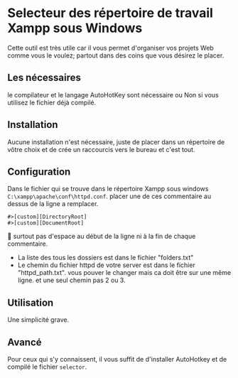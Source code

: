 # Selecteur des répertoire de travail Xampp sous Windows

Cette outil est très utile car il vous permet d'organiser vos projets Web comme vous le voulez; partout dans des coins que vous désirez le placer.

## Les nécessaires

le compilateur et le langage AutoHotKey sont nécessaire ou Non si vous utilisez le fichier déjà compilé.

## Installation

Aucune installation n'est nécessaire, juste de placer dans un répertoire de vôtre choix et de crée un raccourcis vers le
bureau et c'est tout.

## Configuration

Dans le fichier qui se trouve dans le répertoire Xampp sous windows `C:\xampp\apache\conf\httpd.conf`.
placer une de ces commentaire au dessus de la ligne a remplacer.

    #>[custom][DirectoryRoot]
    #>[custom][DocumentRoot]

🚩 surtout pas d'espace au début de la ligne ni à la fin de chaque commentaire.

- La liste des tous les dossiers est dans le fichier "folders.txt"
- Le chemin du fichier httpd de votre server est dans le fichier "httpd_path.txt". vous pouver le changer mais ca doit être sur une même ligne. et une seul chemin pas 2 ou 3.

## Utilisation

Une simplicité grave.

## Avancé

Pour ceux qui s'y connaissent, il vous suffit de d'installer AutoHotkey et de compilé le fichier `selector`.
